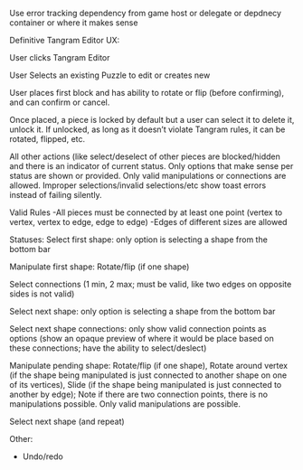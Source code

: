 
Use error tracking dependency from game host or delegate or depdnecy container or where it makes sense

Definitive Tangram Editor UX:

User clicks Tangram Editor

User Selects an existing Puzzle to edit or creates new

User places first block and has ability to rotate or flip (before confirming), and can confirm or cancel.

Once placed, a piece is locked by default but a user can select it to delete it, unlock it. If unlocked, as long as it doesn’t violate Tangram rules, it can be rotated, flipped, etc. 

All other actions (like select/deselect of other pieces are blocked/hidden and there is an indicator of current status. Only options that make sense per status are shown or provided. Only valid manipulations or connections are allowed. Improper selections/invalid selections/etc show toast errors instead of failing silently.

Valid Rules
-All pieces must be connected by at least one point (vertex to vertex, vertex to edge, edge to edge)
-Edges of different sizes are allowed

Statuses:
Select first shape: only option is selecting a shape from the bottom bar

Manipulate first shape: Rotate/flip (if one shape)

Select connections (1 min, 2 max; must be valid, like two edges on opposite sides is not valid)

Select next shape: only option is selecting a shape from the bottom bar

Select next shape connections: only show valid connection points as options (show an opaque preview of where it would be place based on these connections; have the ability to select/deslect)

Manipulate pending shape: Rotate/flip (if one shape), Rotate around vertex (if the shape being manipulated is just connected to another shape on one of its vertices), Slide (if the shape being manipulated is just connected to another by edge); Note if there are two connection points, there is no manipulations possible. Only valid manipulations are possible.

Select next shape (and repeat)

Other:
- Undo/redo

